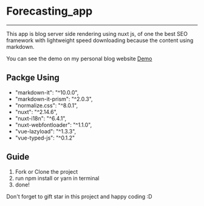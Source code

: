 # Forecasting_app
<hr>
This app is blog server side rendering using nuxt js, of one the best SEO framework with lightweight speed downloading because the content using markdown.


You can see the demo on my personal blog website [Demo](https://inozura.netlify.app/)


## Packge Using

  - "markdown-it": "^10.0.0",
  - "markdown-it-prism": "^2.0.3",
  - "normalize.css": "^8.0.1",
  - "nuxt": "^2.14.6",
  - "nuxt-i18n": "^6.4.1",
  - "nuxt-webfontloader": "^1.1.0",
  - "vue-lazyload": "^1.3.3",
  - "vue-typed-js": "^0.1.2"

## Guide

 1. Fork or Clone the project
 2. run npm install or yarn in terminal
 3. done!
   
Don't forget to gift star in this project and happy coding :D
